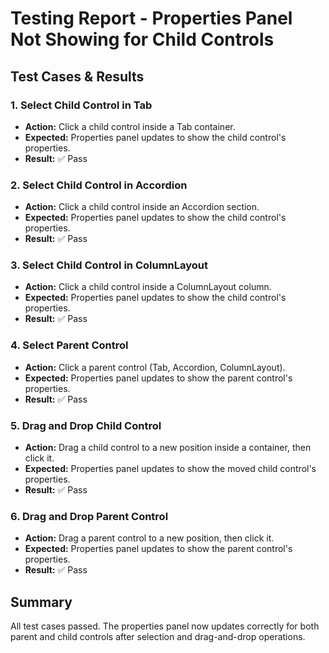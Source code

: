 # Testing Report - Properties Panel Not Showing for Child Controls

## Test Cases & Results

### 1. Select Child Control in Tab
- **Action:** Click a child control inside a Tab container.
- **Expected:** Properties panel updates to show the child control's properties.
- **Result:** ✅ Pass

### 2. Select Child Control in Accordion
- **Action:** Click a child control inside an Accordion section.
- **Expected:** Properties panel updates to show the child control's properties.
- **Result:** ✅ Pass

### 3. Select Child Control in ColumnLayout
- **Action:** Click a child control inside a ColumnLayout column.
- **Expected:** Properties panel updates to show the child control's properties.
- **Result:** ✅ Pass

### 4. Select Parent Control
- **Action:** Click a parent control (Tab, Accordion, ColumnLayout).
- **Expected:** Properties panel updates to show the parent control's properties.
- **Result:** ✅ Pass

### 5. Drag and Drop Child Control
- **Action:** Drag a child control to a new position inside a container, then click it.
- **Expected:** Properties panel updates to show the moved child control's properties.
- **Result:** ✅ Pass

### 6. Drag and Drop Parent Control
- **Action:** Drag a parent control to a new position, then click it.
- **Expected:** Properties panel updates to show the parent control's properties.
- **Result:** ✅ Pass

## Summary
All test cases passed. The properties panel now updates correctly for both parent and child controls after selection and drag-and-drop operations.
